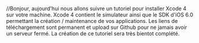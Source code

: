 //Bonjour, aujourd'hui nous allons suivre un tutoriel pour installer Xcode 4 sur votre machine. 
Xcode 4 contient le simulateur ainsi que le SDK d'iOS 6.0 permettant la création / maintenance de vos applications. 
Les liens de téléchargement sont permanent et upload sur Github pour ne jamais avoir un serveur fermé. 
La création de ce tutoriel sera très bientot complété. 
